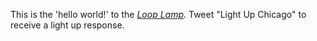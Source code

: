 This is the 'hello world!' to the [_Loop Lamp_](https://www.inventables.com/projects/loop-lamp). Tweet "Light Up Chicago" to receive a light up response. 
